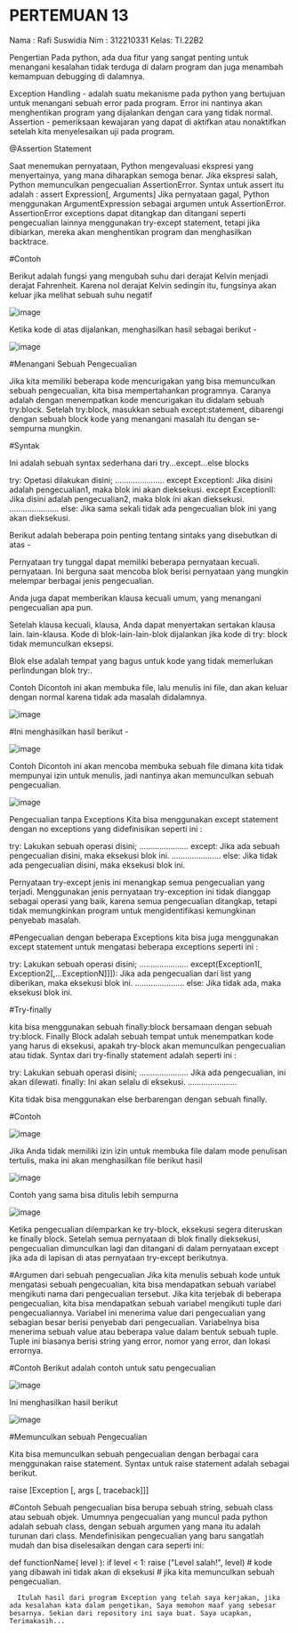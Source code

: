 # PERTEMUAN 13

Nama : Rafi Suswidia
Nim  : 312210331
Kelas: TI.22B2


Pengertian
Pada python, ada dua fitur yang sangat penting untuk menangani kesalahan tidak terduga di dalam program dan juga menambah kemampuan debugging di dalamnya.

Exception Handling - adalah suatu mekanisme pada python yang bertujuan untuk menangani sebuah error pada program. Error ini nantinya akan menghentikan program yang dijalankan dengan cara yang tidak normal.
Assertion - pemeriksaan kewajaran yang dapat di aktifkan atau nonaktifkan setelah kita menyelesaikan uji pada program.

@Assertion Statement

Saat menemukan pernyataan, Python mengevaluasi ekspresi yang menyertainya, yang mana diharapkan semoga benar. Jika ekspresi salah, Python memunculkan pengecualian AssertionError. Syntax untuk assert itu adalah : assert Expression[, Arguments] Jika pernyataan gagal, Python menggunakan ArgumentExpression sebagai argumen untuk AssertionError. AssertionError exceptions dapat ditangkap dan ditangani seperti pengecualian lainnya menggunakan try-except statement, tetapi jika dibiarkan, mereka akan menghentikan program dan menghasilkan backtrace.


#Contoh

Berikut adalah fungsi yang mengubah suhu dari derajat Kelvin menjadi derajat Fahrenheit. Karena nol derajat Kelvin sedingin itu, fungsinya akan keluar jika melihat sebuah suhu negatif

![image](https://user-images.githubusercontent.com/115480539/213115924-dd1f750f-82f4-4c44-b322-e50ab10bdf8d.png)


Ketika kode di atas dijalankan, menghasilkan hasil sebagai berikut -

![image](https://user-images.githubusercontent.com/115480539/213115993-35a24660-6f34-4fee-9c67-ad33210e362a.png)


#Menangani Sebuah Pengecualian

Jika kita memiliki beberapa kode mencurigakan yang bisa memunculkan sebuah pengecualian, kita bisa mempertahankan programnya. Caranya adalah dengan menempatkan kode mencurigakan itu didalam sebuah try:block. Setelah try:block, masukkan sebuah except:statement, dibarengi dengan sebuah block kode yang menangani masalah itu dengan se-sempurna mungkin.

#Syntak

Ini adalah sebuah syntax sederhana dari try...except...else blocks

try:
    Opetasi dilakukan disini;
   ......................
except ExceptionI:
   Jika disini adalah pengecualian1, maka blok ini akan dieksekusi.
except ExceptionII:
   Jika disini adalah pengecualian2, maka blok ini akan dieksekusi.
   ......................
else:
   Jika sama sekali tidak ada pengecualian blok ini yang akan dieksekusi.
   
   Berikut adalah beberapa poin penting tentang sintaks yang disebutkan di atas -

Pernyataan try tunggal dapat memiliki beberapa pernyataan kecuali. pernyataan. Ini berguna saat mencoba blok berisi pernyataan yang mungkin melempar berbagai jenis pengecualian.

Anda juga dapat memberikan klausa kecuali umum, yang menangani pengecualian apa pun.

Setelah klausa kecuali, klausa, Anda dapat menyertakan sertakan klausa lain. lain-klausa. Kode di blok-lain-lain-blok dijalankan jika kode di try: block tidak memunculkan eksepsi.

Blok else adalah tempat yang bagus untuk kode yang tidak memerlukan perlindungan blok try:.

Contoh
Dicontoh ini akan membuka file, lalu menulis ini file, dan akan keluar dengan normal karena tidak ada masalah didalamnya.

![image](https://user-images.githubusercontent.com/115480539/213116344-9c3ef6b1-ee02-4fff-8da6-6c8e59df34db.png)


#Ini menghasilkan hasil berikut -

![image](https://user-images.githubusercontent.com/115480539/213116470-3c30d0bb-9ae7-4265-b152-e817f722746e.png)


Contoh
Dicontoh ini akan mencoba membuka sebuah file dimana kita tidak mempunyai izin untuk menulis, jadi nantinya akan memunculkan sebuah pengecualian. 

![image](https://user-images.githubusercontent.com/115480539/213116555-50ef0d86-0eba-4705-b29e-4461727b21d3.png)


Pengecualian tanpa Exceptions
Kita bisa menggunakan except statement dengan no exceptions yang didefinisikan seperti ini :

try:
   Lakukan sebuah operasi disini;
   ......................
except:
   Jika ada sebuah pengecualian disini, maka eksekusi blok ini.
   ......................
else:
   Jika tidak ada pengecualian disini, maka eksekusi blok ini. 
   
   Pernyataan try-except jenis ini menangkap semua pengecualian yang terjadi. Menggunakan jenis pernyataan try-exception ini tidak dianggap sebagai operasi yang baik, karena semua pengecualian ditangkap, tetapi tidak memungkinkan program untuk mengidentifikasi kemungkinan penyebab masalah.


#Pengecualian dengan beberapa Exceptions
kita bisa juga menggunakan except statement untuk mengatasi beberapa exceptions seperti ini :

try:
   Lakukan sebuah operasi disini;
   ......................
except(Exception1[, Exception2[,...ExceptionN]]]):
   Jika ada pengecualian dari list yang diberikan, 
   maka eksekusi blok ini.
   ......................
else:
   Jika tidak ada, maka eksekusi blok ini.
   
   #Try-finally

kita bisa menggunakan sebuah finally:block bersamaan dengan sebuah try:block. Finally Block adalah sebuah tempat untuk menempatkan kode yang harus di eksekusi, apakah try-block akan memunculkan pengecualian atau tidak. Syntax dari try-finally statement adalah seperti ini :


try:
   Lakukan sebuah operasi disini;
   ......................
   Jika ada pengecualian, ini akan dilewati.
finally:
   Ini akan selalu di eksekusi.
   ......................
   
   Kita tidak bisa menggunakan else berbarengan dengan sebuah finally.

#Contoh

![image](https://user-images.githubusercontent.com/115480539/213117705-30a11c3b-1a83-49e0-a66c-feba955d1bf6.png)


Jika Anda tidak memiliki izin izin untuk membuka file dalam mode penulisan tertulis, maka ini akan menghasilkan file berikut hasil 

![image](https://user-images.githubusercontent.com/115480539/213117768-fffbc260-f871-427e-bd23-880bf6789cdf.png)


Contoh yang sama bisa ditulis lebih sempurna

![image](https://user-images.githubusercontent.com/115480539/213117841-1489ddae-6e16-42c7-80c8-a0dfb41cbba7.png)


Ketika pengecualian dilemparkan ke try-block, eksekusi segera diteruskan ke finally block. Setelah semua pernyataan di blok finally dieksekusi, pengecualian dimunculkan lagi dan ditangani di dalam pernyataan except jika ada di lapisan di atas pernyataan try-except berikutnya.


#Argumen dari sebuah pengecualian
Jika kita menulis sebuah kode untuk mengatasi sebuah pengecualian, kita bisa mendapatkan sebuah variabel mengikuti nama dari pengecualian tersebut. Jika kita terjebak di beberapa pengecualian, kita bisa mendapatkan sebuah variabel mengikuti tuple dari pengecualiannya. Variabel ini menerima value dari pengecualian yang sebagian besar berisi penyebab dari pengecualian. Variabelnya bisa menerima sebuah value atau beberapa value dalam bentuk sebuah tuple. Tuple ini biasanya berisi 
string yang error, nomor yang error, dan lokasi errornya.


#Contoh
Berikut adalah contoh untuk satu pengecualian 

![image](https://user-images.githubusercontent.com/115480539/213117977-db01f67c-d389-4965-a458-e23c1c11ebea.png)

Ini menghasilkan hasil berikut

![image](https://user-images.githubusercontent.com/115480539/213118190-dfc5778d-80c7-44be-bdbe-ef4b0fe285af.png)

#Memunculkan sebuah Pengecualian

Kita bisa memunculkan sebuah pengecualian dengan berbagai cara menggunakan raise statement. Syntax untuk raise statement adalah sebagai berikut.

raise [Exception [, args [, traceback]]]

#Contoh
Sebuah pengecualian bisa berupa sebuah string, sebuah class atau sebuah objek. Umumnya pengecualian yang muncul pada python adalah sebuah class, dengan sebuah 
argumen yang mana itu adalah turunan dari class. Mendefinisikan pengecualian yang baru sangatlah mudah dan bisa diselesaikan dengan cara seperti ini:

def functionName( level ):
   if level < 1:
      raise ("Level salah!", level)
      # kode yang dibawah ini tidak akan di eksekusi
      # jika kita memunculkan sebuah pengecualian.
      
      Itulah hasil dari program Exception yang telah saya kerjakan, jika ada kesalahan kata dalam pengetikan, Saya memohon maaf yang sebesar besarnya. Sekian dari repository ini saya buat. Saya ucapkan, Terimakasih...
      


